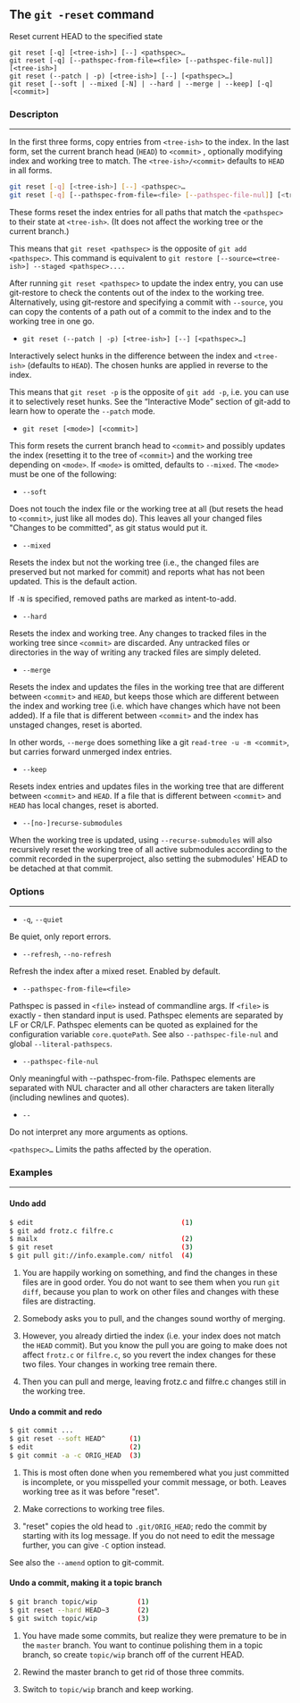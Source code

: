## The `git -reset` command
Reset current HEAD to the specified state

``` 
git reset [-q] [<tree-ish>] [--] <pathspec>…​
git reset [-q] [--pathspec-from-file=<file> [--pathspec-file-nul]] [<tree-ish>]
git reset (--patch | -p) [<tree-ish>] [--] [<pathspec>…​]
git reset [--soft | --mixed [-N] | --hard | --merge | --keep] [-q] [<commit>]
```

### Descripton
____
In the first three forms, copy entries from `<tree-ish>` to the index. In the last form, set the current branch head (`HEAD`) to `<commit>` , optionally modifying index and working tree to match. The `<tree-ish>/<commit>` defaults to `HEAD` in all forms.

```bash 
git reset [-q] [<tree-ish>] [--] <pathspec>…​
git reset [-q] [--pathspec-from-file=<file> [--pathspec-file-nul]] [<tree-ish>]
```

These forms reset the index entries for all paths that match the `<pathspec>` to their state at `<tree-ish>`. (It does not affect the working tree or the current branch.)

This means that `git reset <pathspec>` is the opposite of `git add <pathspec>`. This command is equivalent to `git restore [--source=<tree-ish>] --staged <pathspec>....`

After running `git reset <pathspec>` to update the index entry, you can use git-restore to check the contents out of the index to the working tree. Alternatively, using git-restore and specifying a commit with `--source`, you can copy the contents of a path out of a commit to the index and to the working tree in one go.

- `git reset (--patch | -p) [<tree-ish>] [--] [<pathspec>…​]`

Interactively select hunks in the difference between the index and `<tree-ish>` (defaults to `HEAD`). The chosen hunks are applied in reverse to the index.

This means that `git reset -p` is the opposite of `git add -p`, i.e. you can use it to selectively reset hunks. See the “Interactive Mode” section of git-add to learn how to operate the `--patch` mode.

- `git reset [<mode>] [<commit>]`

This form resets the current branch head to `<commit>` and possibly updates the index (resetting it to the tree of `<commit>`) and the working tree depending on `<mode>`. If `<mode>` is omitted, defaults to `--mixed`. The `<mode>` must be one of the following:

- `--soft`

Does not touch the index file or the working tree at all (but resets the head to `<commit>`, just like all modes do). This leaves all your changed files "Changes to be committed", as git status would put it.

- `--mixed`

Resets the index but not the working tree (i.e., the changed files are preserved but not marked for commit) and reports what has not been updated. This is the default action.

If `-N` is specified, removed paths are marked as intent-to-add.

- `--hard`

Resets the index and working tree. Any changes to tracked files in the working tree since `<commit>` are discarded. Any untracked files or directories in the way of writing any tracked files are simply deleted.

- `--merge`

Resets the index and updates the files in the working tree that are different between `<commit>` and `HEAD`, but keeps those which are different between the index and working tree (i.e. which have changes which have not been added). If a file that is different between `<commit>` and the index has unstaged changes, reset is aborted.

In other words, `--merge` does something like a git `read-tree -u -m <commit>`, but carries forward unmerged index entries.

- `--keep`

Resets index entries and updates files in the working tree that are different between `<commit>` and `HEAD`. If a file that is different between `<commit>` and `HEAD` has local changes, reset is aborted.

- `--[no-]recurse-submodules`

When the working tree is updated, using `--recurse-submodules` will also recursively reset the working tree of all active submodules according to the commit recorded in the superproject, also setting the submodules' HEAD to be detached at that commit.


### Options
___
- `-q`, `--quiet`

Be quiet, only report errors.

- `--refresh`, `--no-refresh`

Refresh the index after a mixed reset. Enabled by default.

- `--pathspec-from-file=<file>`

Pathspec is passed in `<file>` instead of commandline args. If `<file>` is exactly - then standard input is used. Pathspec elements are separated by LF or CR/LF. Pathspec elements can be quoted as explained for the configuration variable `core.quotePath`. See also `--pathspec-file-nul` and global `--literal-pathspecs`.

- `--pathspec-file-nul`

Only meaningful with --pathspec-from-file. Pathspec elements are separated with NUL character and all other characters are taken literally (including newlines and quotes).

- `--`

Do not interpret any more arguments as options.

`<pathspec>…​`
Limits the paths affected by the operation.


### Examples
___

#### Undo add
```sh
$ edit                                     (1)
$ git add frotz.c filfre.c
$ mailx                                    (2)
$ git reset                                (3)
$ git pull git://info.example.com/ nitfol  (4)
```

1. You are happily working on something, and find the changes in these files are in good order. You do not want to see them when you run `git diff`, because you plan to work on other files and changes with these files are distracting.

2. Somebody asks you to pull, and the changes sound worthy of merging.

3. However, you already dirtied the index (i.e. your index does not match the `HEAD` commit). But you know the pull you are going to make does not affect `frotz.c` or `filfre.c`, so you revert the index changes for these two files. Your changes in working tree remain there.

4. Then you can pull and merge, leaving frotz.c and filfre.c changes still in the working tree.

#### Undo a commit and redo

```sh
$ git commit ...
$ git reset --soft HEAD^      (1)
$ edit                        (2)
$ git commit -a -c ORIG_HEAD  (3)
```
1. This is most often done when you remembered what you just committed is incomplete, or you misspelled your commit message, or both. Leaves working tree as it was before "reset".

2. Make corrections to working tree files.

3. "reset" copies the old head to `.git/ORIG_HEAD`; redo the commit by starting with its log message. If you do not need to edit the message further, you can give `-C` option instead.

See also the `--amend` option to git-commit.

#### Undo a commit, making it a topic branch

```sh 
$ git branch topic/wip          (1)
$ git reset --hard HEAD~3       (2)
$ git switch topic/wip          (3)
```
1. You have made some commits, but realize they were premature to be in the `master` branch. You want to continue polishing them in a topic branch, so create `topic/wip` branch off of the current HEAD.

2. Rewind the master branch to get rid of those three commits.

3. Switch to `topic/wip` branch and keep working.